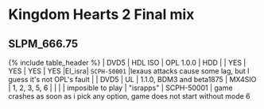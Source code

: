 # Kingdom Hearts 2 Final mix
## __SLPM_666.75__

{% include table_header %}
| DVD5 | HDL ISO | OPL 1.0.0 | HDD |  | YES | YES | YES | YES |El_isra| `SCPH-50001` |lexaus attacks cause some lag, but I guess it's not OPL's fault |
| DVD5 | UL | 1.1.0, BDM3 and beta1875 | MX4SIO | 1, 2, 3, 5, 6 |  |  |  | imposible to play | "israpps" | SCPH-50001 | game crashes as soon as i pick any option, game does not start without mode 6 
